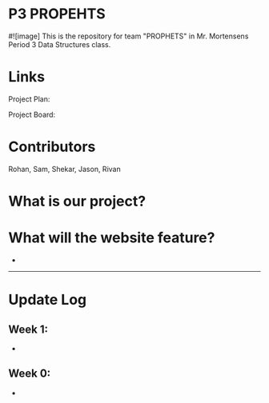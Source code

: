 # P3 PROPEHTS
#![image]
This is the repository for team "PROPHETS" in Mr. Mortensens Period 3 Data Structures class.

# Links
Project Plan: 

Project Board:

# Contributors
Rohan, Sam, Shekar, Jason, Rivan

# What is our project?

# What will the website feature?
- 

---------------------------

# Update Log

## Week 1:
-
## Week 0:
-
